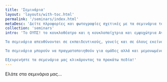 ```yaml
---
title: 'Σεμινάρια'
layout: 'layouts/with-toc.html'
permalink: '/seminars/index.html'
metaDesc: 'Δείτε πλροφορίες και φωτογραφίες σχετικές με τα σεμινάρια του ΟΥΠΣ!'
collection: 'seminars'
intro: 'Το ΟΥΠΣ! το κουκλοθέατρο και η κουκλοπαίχτρια και εμψυχώτρια Αγγελική Γουναρίδη παρουσιάζει σεμινάρια για ενήλικες που σκοπό έχουν να ξεκλειδώσουν τα μυστικά του παιχνιδιού και του κουκλοθέατρου.

Τα σεμινάρια απευθύνονται σε εκπαιδευτικούς, γονείς και σε όλους εκείνους που ασχολούνται με τα παιδιά και με τις παραστατικές τέχνες.

Τα σεμινάρια μπορούν να πραγματοποιηθούν για ομάδες αλλά και μεμονωμένους μαθητές. Η διάρκεια μπορεί να ποικίλει ανάλογα.

Εξευρενήστε τα σεμενάρια μας κλικάροντας τα πρακάτω πεδία!'
---
```


Ελάτε στα σεμινάρια μας...
